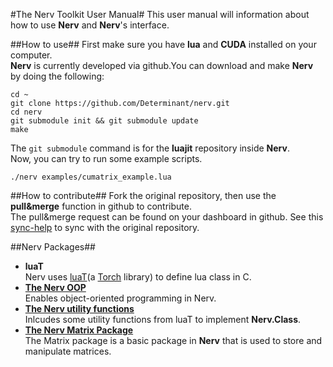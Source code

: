 #The Nerv Toolkit User Manual#
This user manual will information about how to use __Nerv__ and __Nerv__'s interface.

##How to use##
First make sure you have __lua__ and __CUDA__ installed on your computer.  
__Nerv__ is currently developed via github.You can download and make __Nerv__ by doing the following:
```
cd ~
git clone https://github.com/Determinant/nerv.git
cd nerv
git submodule init && git submodule update
make
```
The `git submodule` command is for the __luajit__ repository inside __Nerv__.  
Now, you can try to run some example scripts.  
```
./nerv examples/cumatrix_example.lua
```

##How to contribute##
Fork the original repository, then use the __pull&merge__ function in github to contribute.  
The pull&merge request can be found on your dashboard in github. See this [sync-help] to sync with the original repository.

##Nerv Packages##
* __luaT__  
Nerv uses [luaT]\(a [Torch] library\) to define lua class in C.
* __[The Nerv OOP](doc/nerv_class.md)__  
Enables object-oriented programming in Nerv.
* __[The Nerv utility functions](doc/nerv.md)__  
Inlcudes some utility functions from luaT to implement __Nerv.Class__.
* __[The Nerv Matrix Package](doc/nerv_matrix.md)__  
The Matrix package is a basic package in __Nerv__ that is used to store and manipulate matrices.

[luaT]:https://github.com/torch/torch7/tree/master/lib/luaT
[Torch]:https://github.com/torch
[sync-help]:https://help.github.com/articles/syncing-a-fork/

